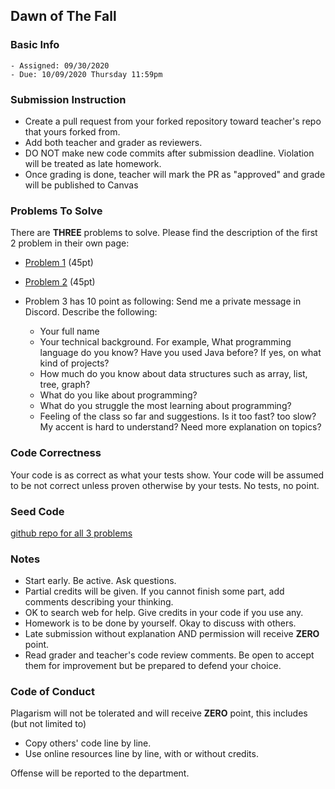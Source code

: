 ## Dawn of The Fall

### Basic Info

    - Assigned: 09/30/2020
    - Due: 10/09/2020 Thursday 11:59pm

### Submission Instruction

- Create a pull request from your forked repository toward teacher's repo that yours forked from.
- Add both teacher and grader as reviewers.
- DO NOT make new code commits after submission deadline. Violation will be treated as late homework.
- Once grading is done, teacher will mark the PR as "approved" and grade will be published to Canvas

### Problems To Solve

There are **THREE** problems to solve. Please find the description of the first 2 problem in their own page:

- [Problem 1](problem_1.md) (45pt)
- [Problem 2](problem_2.md) (45pt)

- Problem 3 has 10 point as following: Send me a private message in Discord. Describe the following:
  - Your full name
  - Your technical background. For example, What programming language do you know? Have you used Java before? If yes, on what kind of projects? 
  - How much do you know about data structures such as array, list, tree, graph?
  - What do you like about programming?
  - What do you struggle the most learning about programming?
  - Feeling of the class so far and suggestions. Is it too fast? too slow? My accent is hard to understand? Need more explanation on topics?
### Code Correctness ###

Your code is as correct as what your tests show. Your code will be assumed to be not correct unless proven otherwise by your tests. No tests, no point. 

### Seed Code ###

[github repo for all 3 problems](https://github.com/pdgetrf/CSS143B-2020Fall-homework1)

### Notes ###

- Start early. Be active. Ask questions.
- Partial credits will be given. If you cannot finish some part, add comments describing your thinking.
- OK to search web for help. Give credits in your code if you use any. 
- Homework is to be done by yourself. Okay to discuss with others. 
- Late submission without explanation AND permission will receive **ZERO** point.  
- Read grader and teacher's code review comments. Be open to accept them for improvement but be prepared to defend your choice. 

### Code of Conduct

Plagarism will not be tolerated and will receive **ZERO** point, this includes (but not limited to)

- Copy others' code line by line.
- Use  online resources line by line, with or without credits.

Offense will be reported to the department.

